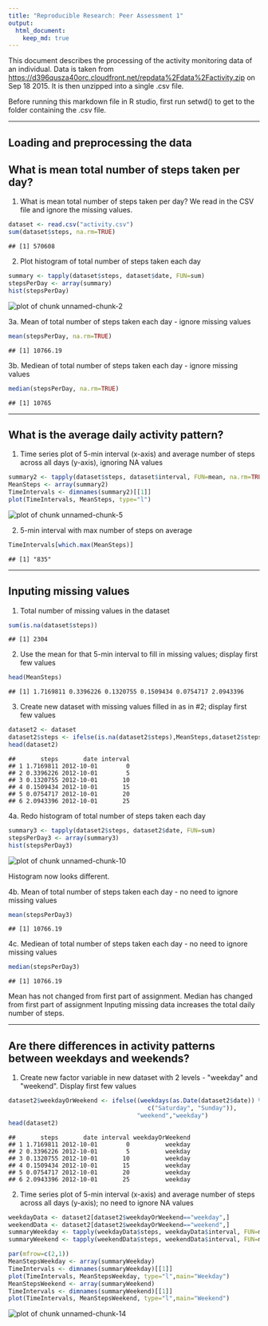 ```yaml
---
title: "Reproducible Research: Peer Assessment 1"
output: 
  html_document:
    keep_md: true
---
```


This document describes the processing of the activity monitoring data of an individual.  Data is taken from https://d396qusza40orc.cloudfront.net/repdata%2Fdata%2Factivity.zip on Sep 18 2015.  It is then unzipped into a single .csv file.  

Before running this markdown file in R studio, first run setwd() to get to the folder containing the .csv file.

------------------------------------

## Loading and preprocessing the data

## What is mean total number of steps taken per day?

1.  What is mean total number of steps taken per day?  We read in the CSV file and ignore the missing values.


```r
dataset <- read.csv("activity.csv")
sum(dataset$steps, na.rm=TRUE)
```

```
## [1] 570608
```

2.  Plot histogram of total number of steps taken each day


```r
summary <- tapply(dataset$steps, dataset$date, FUN=sum)
stepsPerDay <- array(summary)
hist(stepsPerDay)
```

![plot of chunk unnamed-chunk-2](figure/unnamed-chunk-2-1.png) 

3a.  Mean of total number of steps taken each day - ignore missing values


```r
mean(stepsPerDay, na.rm=TRUE)
```

```
## [1] 10766.19
```

3b.  Mediean of total number of steps taken each day - ignore missing values


```r
median(stepsPerDay, na.rm=TRUE)
```

```
## [1] 10765
```

------------------------------------

## What is the average daily activity pattern?

1.  Time series plot of 5-min interval (x-axis) and average number of steps across all days (y-axis), ignoring NA values


```r
summary2 <- tapply(dataset$steps, dataset$interval, FUN=mean, na.rm=TRUE)
MeanSteps <- array(summary2)
TimeIntervals <- dimnames(summary2)[[1]]
plot(TimeIntervals, MeanSteps, type="l")
```

![plot of chunk unnamed-chunk-5](figure/unnamed-chunk-5-1.png) 

2.  5-min interval with max number of steps on average


```r
TimeIntervals[which.max(MeanSteps)]
```

```
## [1] "835"
```

------------------------------------

## Inputing missing values

1.  Total number of missing values in the dataset 


```r
sum(is.na(dataset$steps))
```

```
## [1] 2304
```

2.  Use the mean for that 5-min interval to fill in missing values; display first few values


```r
head(MeanSteps)
```

```
## [1] 1.7169811 0.3396226 0.1320755 0.1509434 0.0754717 2.0943396
```

3.  Create new dataset with missing values filled in as in #2; display first few values


```r
dataset2 <- dataset
dataset2$steps <- ifelse(is.na(dataset2$steps),MeanSteps,dataset2$steps)
head(dataset2)
```

```
##       steps       date interval
## 1 1.7169811 2012-10-01        0
## 2 0.3396226 2012-10-01        5
## 3 0.1320755 2012-10-01       10
## 4 0.1509434 2012-10-01       15
## 5 0.0754717 2012-10-01       20
## 6 2.0943396 2012-10-01       25
```

4a.  Redo histogram of total number of steps taken each day


```r
summary3 <- tapply(dataset2$steps, dataset2$date, FUN=sum)
stepsPerDay3 <- array(summary3)
hist(stepsPerDay3)
```

![plot of chunk unnamed-chunk-10](figure/unnamed-chunk-10-1.png) 

Histogram now looks different.

4b.  Mean of total number of steps taken each day - no need to ignore missing values


```r
mean(stepsPerDay3)
```

```
## [1] 10766.19
```

4c.  Mediean of total number of steps taken each day - no need to ignore missing values


```r
median(stepsPerDay3)
```

```
## [1] 10766.19
```

Mean has not changed from first part of assignment.
Median has changed from first part of assignment
Inputing missing data increases the total daily number of steps.

------------------------------------

## Are there differences in activity patterns between weekdays and weekends?

1. Create new factor variable in new dataset with 2 levels - "weekday" and "weekend".  Display first few values


```r
dataset2$weekdayOrWeekend <- ifelse((weekdays(as.Date(dataset2$date)) %in% 
                                       c("Saturday", "Sunday")),
                                    "weekend","weekday")
head(dataset2)                            
```

```
##       steps       date interval weekdayOrWeekend
## 1 1.7169811 2012-10-01        0          weekday
## 2 0.3396226 2012-10-01        5          weekday
## 3 0.1320755 2012-10-01       10          weekday
## 4 0.1509434 2012-10-01       15          weekday
## 5 0.0754717 2012-10-01       20          weekday
## 6 2.0943396 2012-10-01       25          weekday
```

2.  Time series plot of 5-min interval (x-axis) and average number of steps across all days (y-axis); no need to ignore NA values


```r
weekdayData <- dataset2[dataset2$weekdayOrWeekend=="weekday",]
weekendData <- dataset2[dataset2$weekdayOrWeekend=="weekend",]
summaryWeekday <- tapply(weekdayData$steps, weekdayData$interval, FUN=mean)
summaryWeekend <- tapply(weekendData$steps, weekendData$interval, FUN=mean)

par(mfrow=c(2,1))
MeanStepsWeekday <- array(summaryWeekday)
TimeIntervals <- dimnames(summaryWeekday)[[1]]
plot(TimeIntervals, MeanStepsWeekday, type="l",main="Weekday")
MeanStepsWeekend <- array(summaryWeekend)
TimeIntervals <- dimnames(summaryWeekend)[[1]]
plot(TimeIntervals, MeanStepsWeekend, type="l",main="Weekend")
```

![plot of chunk unnamed-chunk-14](figure/unnamed-chunk-14-1.png) 

